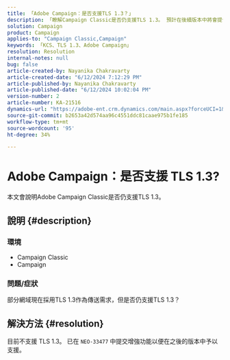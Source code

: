 ```yaml
---
title: 「Adobe Campaign：是否支援TLS 1.3？」
description: 「瞭解Campaign Classic是否仍支援TLS 1.3。 預計在後續版本中將會提供支援。」
solution: Campaign
product: Campaign
applies-to: "Campaign Classic,Campaign"
keywords: 「KCS、TLS 1.3、Adobe Campaign」
resolution: Resolution
internal-notes: null
bug: false
article-created-by: Nayanika Chakravarty
article-created-date: "6/12/2024 7:12:29 PM"
article-published-by: Nayanika Chakravarty
article-published-date: "6/12/2024 10:02:04 PM"
version-number: 2
article-number: KA-21516
dynamics-url: "https://adobe-ent.crm.dynamics.com/main.aspx?forceUCI=1&pagetype=entityrecord&etn=knowledgearticle&id=6a84efb0-ef28-ef11-840a-000d3a3764e0"
source-git-commit: b2653a42d574aa96c4551ddc81caae975b1fe185
workflow-type: tm+mt
source-wordcount: '95'
ht-degree: 34%

---
```


# Adobe Campaign：是否支援 TLS 1.3?


本文會說明Adobe Campaign Classic是否仍支援TLS 1.3。

## 說明 {#description}


### <b>環境</b>

- Campaign Classic
- Campaign


### <b>問題/症狀</b>

部分網域現在採用TLS 1.3作為傳送需求，但是否仍支援TLS 1.3？


## 解決方法 {#resolution}


目前不支援 TLS 1.3。 已在 `NEO-33477` 中提交增強功能以便在之後的版本中予以支援。

